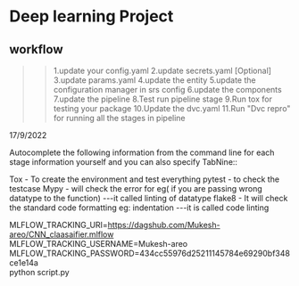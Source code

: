 # Deep learning Project

## workflow

>> 1.update your config.yaml
>> 2.update secrets.yaml [Optional]
3.update params.yaml
4.update the entity
5.update the configuration manager in srs config
6.update the components
7.update the pipeline
8.Test run pipeline stage
9.Run tox for testing your package
10.Update the dvc.yaml
11.Run "Dvc repro" for running all the stages in pipeline

17/9/2022

Autocomplete the following information from the command line for    each stage information  yourself and    you can also specify
TabNine:: 

Tox - To create the environment and test everything
pytest - to check the testcase
Mypy - will check the error for eg( if you are passing wrong datatype to the function) ---it called linting of datatype
flake8 - It will check the standard code formatting eg: indentation  ---it is called code linting



MLFLOW_TRACKING_URI=https://dagshub.com/Mukesh-areo/CNN_claasaifier.mlflow \
MLFLOW_TRACKING_USERNAME=Mukesh-areo \
MLFLOW_TRACKING_PASSWORD=434cc55976d25211145784e69290bf348ce1e14a \
python script.py
